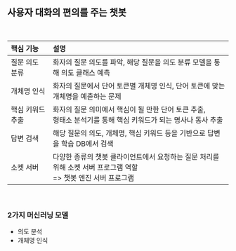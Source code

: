 ## 사용자 대화의 편의를 주는 챗봇

<br>

|핵심 기능|설명|
|:---|:---|
|질문 의도 분류|화자의 질문 의도를 파악, 해당 질문을 의도 분류 모델을 통해 의도 클래스 예측|
|개체명 인식|화자의 질문에서 단어 토큰별 개체명 인식, 단어 토큰에 맞는 개체명을 예츧하는 문제|
|핵심 키워드 추출|화자의 질문 의미에서 핵심이 될 만한 단어 토큰 추출,<br>형태소 분석기를 통해 핵심 키워드가 되는 명사나 동사 추출|
|답변 검색|해당 질문의 의도, 개체명, 핵심 키워드 등을 기반으로 답변을 학습 DB에서 검색|
|소켓 서버|다양한 종류의 챗봇 클라이언트에서 요청하는 질문 처리를 위해 소켓 서버 프로그램 역할<br>=> 챗봇 엔진 서버 프로그램|

<br>

### 2가지 머신러닝 모델

- 의도 분석
- 개체명 인식
